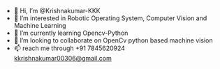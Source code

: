 - 👋 Hi, I’m @Krishnakumar-KKK
- 👀 I’m interested in Robotic Operating System, Computer Vision and Machine Learning
- 🌱 I’m currently learning Opencv-Python
- 💞️ I’m looking to collaborate on OpenCv python based machine vision
- 📫 reach me through +91 7845620924 kkrishnakumar00306@gmail.com

<!---
Krishnakumar-KKK/Krishnakumar-KKK is a ✨ special ✨ repository because its `README.md` (this file) appears on your GitHub profile.
You can click the Preview link to take a look at your changes.
--->
